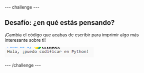 --- challenge ---

## Desafío: ¿en qué estás pensando?

¡Cambia el código que acabas de escribir para imprimir algo más interesante sobre ti!

![captura de pantalla](images/me-mind.png)

--- /challenge ---